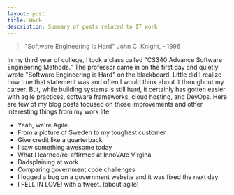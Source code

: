 ```yaml
---
layout: post
title: Work
description: Summary of posts related to IT work
---
```


> "Software Engineering Is Hard"
> John C. Knight, ~1996  

In my third year of college, I took a class called "CS340 Advance Software Engineering Methods." The professor came in on the first day and quietly wrote "Software Engineering is Hard" on the blackboard. Little did I realize how true that statement was and often I would think about it throughout my career. But, while building systems is still hard, it certainly has gotten easier with agile practices, software frameworks, cloud hosting, and DevOps. Here are few of my blog posts focused on those improvements and other interesting things from my work life:

- Yeah, we're Agile. 
- From a picture of Sweden to my toughest customer
- Give credit like a quarterback
- I saw something awesome today 
- What I learned/re-affirmed at InnoVAte Virgina
- Dadsplaining at work
- Comparing government code challenges
- I logged a bug on a government website and it was fixed the next day
- I FELL IN LOVE! with a tweet. (about agile)   
